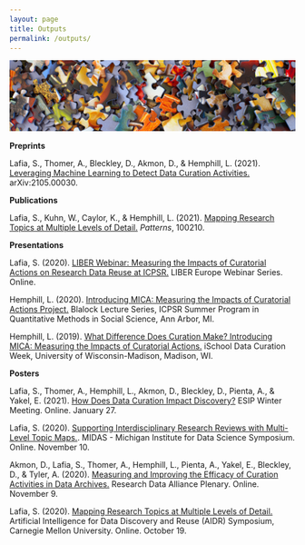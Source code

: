 ```yaml
---
layout: page
title: Outputs
permalink: /outputs/
---
```

![outputs](assets/outputs.jpg)

**Preprints**

Lafia, S., Thomer, A., Bleckley, D., Akmon, D., & Hemphill, L. (2021). [Leveraging Machine Learning to Detect Data Curation Activities.](https://arxiv.org/abs/2105.00030) arXiv:2105.00030.

**Publications**

Lafia, S., Kuhn, W., Caylor, K., & Hemphill, L. (2021). [Mapping Research Topics at Multiple Levels of Detail.](https://www.cell.com/patterns/fulltext/S2666-3899(21)00020-9#%20) *Patterns*, 100210.

**Presentations**

Lafia, S. (2020). [LIBER Webinar: Measuring the Impacts of Curatorial Actions on Research Data Reuse at ICPSR.](http://doi.org/10.5281/zenodo.4302283) LIBER Europe Webinar Series. Online.

Hemphill, L. (2020). [Introducing MICA: Measuring the Impacts of Curatorial Actions Project.](https://youtu.be/UsuruixX2PQ) Blalock Lecture Series, ICPSR Summer Program in Quantitative Methods in Social Science, Ann Arbor, MI.

Hemphill, L. (2019). [What Difference Does Curation Make? Introducing MICA: Measuring the Impacts of Curatorial Actions.](https://deepblue.lib.umich.edu/handle/2027.42/152342) iSchool Data Curation Week, University of Wisconsin-Madison, Madison, WI.

**Posters**

Lafia, S.,  Thomer, A., Hemphill, L., Akmon, D., Bleckley, D., Pienta, A., & Yakel, E. (2021). [How Does Data Curation Impact Discovery?](https://doi.org/10.6084/m9.figshare.13607630.v1) ESIP Winter Meeting. Online. January 27.

Lafia, S. (2020). [Supporting Interdisciplinary Research Reviews with Multi-Level Topic Maps.](https://app.careerfairplus.com/um_mi/fair/3147/employer/257007). MIDAS - Michigan Institute for Data Science Symposium. Online. November 10.

Akmon, D., Lafia, S., Thomer, A., Hemphill, L., Pienta, A., Yakel, E., Bleckley, D., & Tyler, A. (2020). [Measuring and Improving the Efficacy of Curation Activities in Data Archives.](https://indd.adobe.com/view/ddd8f267-5eb2-4e32-991e-3bf726b955fa) Research Data Alliance Plenary. Online. November 9.

Lafia, S. (2020). [Mapping Research Topics at Multiple Levels of Detail.](https://events.library.cmu.edu/aidr2020/wp-content/uploads/sites/6/2020/10/AIDR_Poster_Abstracts.pdf) Artificial Intelligence for Data Discovery and Reuse (AIDR) Symposium, Carnegie Mellon University. Online. October 19.

[jekyll-organization]: https://github.com/jekyll
